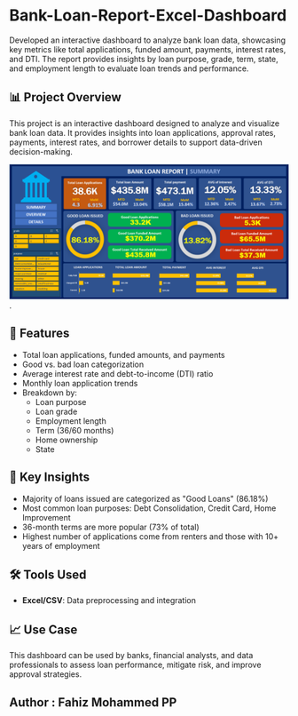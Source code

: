 # Bank-Loan-Report-Excel-Dashboard
Developed an interactive dashboard to analyze bank loan data, showcasing key metrics like total applications, funded amount, payments, interest rates, and DTI. The report provides insights by loan purpose, grade, term, state, and employment length to evaluate loan trends and performance.

## 📊 Project Overview
This project is an interactive dashboard designed to analyze and visualize bank loan data. It provides insights into loan applications, approval rates, payments, interest rates, and borrower details to support data-driven decision-making.

![Library_project](https://github.com/Fahiz8863/Bank-Loan-Report--Excel-Dashboard/blob/main/Screenshot%202025-06-16%20133647.png).

## 🧩 Features
- Total loan applications, funded amounts, and payments
- Good vs. bad loan categorization
- Average interest rate and debt-to-income (DTI) ratio
- Monthly loan application trends
- Breakdown by:
  - Loan purpose
  - Loan grade
  - Employment length
  - Term (36/60 months)
  - Home ownership
  - State

## 📌 Key Insights
- Majority of loans issued are categorized as "Good Loans" (86.18%)
- Most common loan purposes: Debt Consolidation, Credit Card, Home Improvement
- 36-month terms are more popular (73% of total)
- Highest number of applications come from renters and those with 10+ years of employment

## 🛠️ Tools Used
- **Excel/CSV**: Data preprocessing and integration

## 📈 Use Case
This dashboard can be used by banks, financial analysts, and data professionals to assess loan performance, mitigate risk, and improve approval strategies.

## Author : Fahiz Mohammed PP
